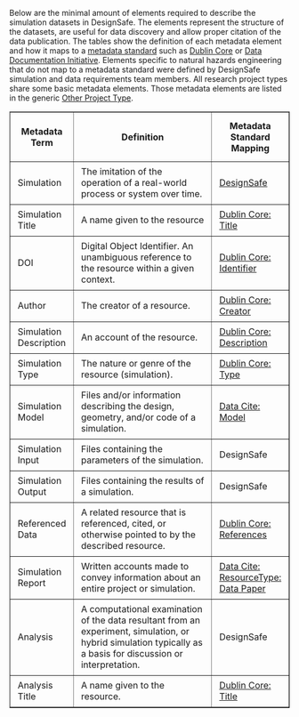 Below are the minimal amount of elements required to describe the simulation datasets in DesignSafe. The elements represent the structure of the datasets, are useful for data discovery and allow proper citation of the data publication. The tables show the definition of each metadata element and how it maps to a <a href="https://en.wikipedia.org/wiki/Metadata_standard" target="_blank">metadata standard</a> such as <a href="https://dublincore.org/specifications/dublin-core/dcmi-terms/#contributor" target="_blank">Dublin Core</a> or <a href="https://ddialliance.org/Specification/DDI-Lifecycle/3.2/XMLSchema/FieldLevelDocumentation/" target="_blank">Data Documentation Initiative</a>. Elements specific to natural hazards engineering that do not map to a metadata standard were defined by DesignSafe simulation and data requirements team members. All research project types share some basic metadata elements. Those metadata elements are listed in the generic <a href="../other">Other Project Type</a>.

<table border="1" cellpadding="0" width="100%">
	<thead>
		<tr>
			<th width="20%">
			<p style="margin: 0px; padding: 10px 5px;">Metadata Term</p>
			</th>
			<th width="60%">
			<p style="margin: 0px; padding: 10px 5px;">Definition</p>
			</th>
			<th width="20%">
			<p style="margin: 0px; padding: 10px 5px;">Metadata Standard Mapping</p>
			</th>
		</tr>
	</thead>
	<tbody>
		<tr>
			<td>
			<p style="margin: 0px; padding: 5px;">Simulation</p>
			</td>
			<td>
			<p style="margin: 0px; padding: 5px;">The imitation of the operation of a real-world process or system over time.</p>
			</td>
			<td>
			<p style="margin: 0px; padding: 5px;"><a href="https://en.wikipedia.org/wiki/Simulation" target="_blank">DesignSafe</a></p>
			</td>
		</tr>
		<tr>
			<td>
			<p style="margin: 0px; padding: 5px;">Simulation Title</p>
			</td>
			<td>
			<p style="margin: 0px; padding: 5px;">A name given to the resource</p>
			</td>
			<td>
			<p style="margin: 0px; padding: 5px;"><a href="https://www.dublincore.org/specifications/dublin-core/dcmi-terms/#http://purl.org/dc/terms/title" target="_blank">Dublin Core: Title</a></p>
			</td>
		</tr>
		<tr>
			<td><p style="margin: 0px; padding: 5px;">DOI</p></td>
			<td><p style="margin: 0px; padding: 5px;">Digital Object Identifier. An unambiguous reference to the resource within a given context.</p></td>
			<td><p style="margin: 0px; padding: 5px;"><a href="https://www.dublincore.org/specifications/dublin-core/dcmi-terms/#http://purl.org/dc/terms/identifier" target="_blank">Dublin Core: Identifier</a></p></td>
		</tr>
		<tr>
			<td>
			<p style="margin: 0px; padding: 5px;">Author</p>
			</td>
			<td>
			<p style="margin: 0px; padding: 5px;">The creator of a resource.</p>
			</td>
			<td>
			<p style="margin: 0px; padding: 5px;"><a href="https://www.dublincore.org/specifications/dublin-core/dcmi-terms/#http://purl.org/dc/elements/1.1/creator" target="_blank">Dublin Core: Creator</a></p>
			</td>
		</tr>
		<tr>
			<td>
			<p style="margin: 0px; padding: 5px;">Simulation Description</p>
			</td>
			<td>
			<p style="margin: 0px; padding: 5px;">An account of the resource.</p>
			</td>
			<td>
			<p style="margin: 0px; padding: 5px;"><a href="https://www.dublincore.org/specifications/dublin-core/dcmi-terms/#http://purl.org/dc/terms/description" target="_blank">Dublin Core: Description</a></p>
			</td>
		</tr>
		<tr>
			<td>
			<p style="margin: 0px; padding: 5px;">Simulation Type</p>
			</td>
			<td>
			<p style="margin: 0px; padding: 5px;">The nature or genre of the resource (simulation).</p>
			</td>
			<td>
			<p style="margin: 0px; padding: 5px;"><a href="https://www.dublincore.org/specifications/dublin-core/dcmi-terms/#http://purl.org/dc/elements/1.1/type" target="_blank">Dublin Core: Type</a></p>
			</td>
		</tr>
		<tr>
			<td>
			<p style="margin: 0px; padding: 5px;">Simulation Model</p>
			</td>
			<td>
			<p style="margin: 0px; padding: 5px;">Files and/or information describing the design, geometry, and/or code of a simulation.</p>
			</td>
			<td>
			<p style="margin: 0px; padding: 5px;"><a href="https://schema.datacite.org/meta/kernel-4.3/doc/DataCite-MetadataKernel_v4.3.pdf" target="_blank">Data Cite: Model</a></p>
			</td>
		</tr>
		<tr>
			<td>
			<p style="margin: 0px; padding: 5px;">Simulation Input</p>
			</td>
			<td>
			<p style="margin: 0px; padding: 5px;">Files containing the parameters of the simulation.</p>
			</td>
			<td>
			<p style="margin: 0px; padding: 5px;">DesignSafe</p>
			</td>
		</tr>
		<tr>
			<td>
			<p style="margin: 0px; padding: 5px;">Simulation Output</p>
			</td>
			<td>
			<p style="margin: 0px; padding: 5px;">Files containing the results of a simulation.</p>
			</td>
			<td>
			<p style="margin: 0px; padding: 5px;">DesignSafe</p>
			</td>
		</tr>
		<tr>
			<td>
			<p style="margin: 0px; padding: 5px;">Referenced Data</p>
			</td>
			<td>
			<p style="margin: 0px; padding: 5px;">A related resource that is referenced, cited, or otherwise pointed to by the described resource.</p>
			</td>
			<td>
			<p style="margin: 0px; padding: 5px;"><a href="https://www.dublincore.org/specifications/dublin-core/dcmi-terms/#http://purl.org/dc/terms/references" target="_blank">Dublin Core: References</a></p>
			</td>
		</tr>
		<tr>
			<td>
			<p style="margin: 0px; padding: 5px;">Simulation Report</p>
			</td>
			<td>
			<p style="margin: 0px; padding: 5px;">Written accounts made to convey information about an entire project or simulation.</p>
			</td>
			<td>
			<p style="margin: 0px; padding: 5px;"><a href="https://schema.datacite.org/meta/kernel-4.3/doc/DataCite-MetadataKernel_v4.3.pdf" target="_blank">Data Cite: ResourceType: Data Paper</a></p>
			</td>
		</tr>
		<tr>
			<td>
			<p style="margin: 0px; padding: 5px;">Analysis</p>
			</td>
			<td>
			<p style="margin: 0px; padding: 5px;">A computational examination of the data resultant from an experiment, simulation, or hybrid simulation typically as a basis for discussion or interpretation.</p>
			</td>
			<td>
			<p style="margin: 0px; padding: 5px;">DesignSafe</p>
			</td>
		</tr>
		<tr>
			<td>
			<p style="margin: 0px; padding: 5px;">Analysis Title</p>
			</td>
			<td>
			<p style="margin: 0px; padding: 5px;">A name given to the resource.</p>
			</td>
			<td>
			<p style="margin: 0px; padding: 5px;"><a href="https://www.dublincore.org/specifications/dublin-core/dcmi-terms/#http://purl.org/dc/terms/title" target="_blank">Dublin Core: Title</a></p>
			</td>
		</tr>
	</tbody>
</table>

